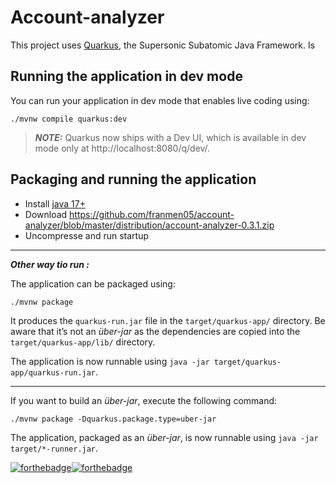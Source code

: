 # Account-analyzer 

This project uses [Quarkus](https://quarkus.io/), the Supersonic Subatomic Java Framework.
Is 

## Running the application in dev mode

You can run your application in dev mode that enables live coding using:
```shell script
./mvnw compile quarkus:dev
```

> **_NOTE:_**  Quarkus now ships with a Dev UI, which is available in dev mode only at http://localhost:8080/q/dev/.

## Packaging and running the application

- Install [java 17+](https://www.oracle.com/java/technologies/downloads/#jdk17-windows) 
- Download  https://github.com/franmen05/account-analyzer/blob/master/distribution/account-analyzer-0.3.1.zip
- Uncompresse and run startup

---
**_Other way tio run :_**  

The application can be packaged using:
```shell script
./mvnw package
```
It produces the `quarkus-run.jar` file in the `target/quarkus-app/` directory.
Be aware that it’s not an _über-jar_ as the dependencies are copied into the `target/quarkus-app/lib/` directory.

The application is now runnable using `java -jar target/quarkus-app/quarkus-run.jar`.


-----

If you want to build an _über-jar_, execute the following command:
```shell script
./mvnw package -Dquarkus.package.type=uber-jar
```

The application, packaged as an _über-jar_, is now runnable using `java -jar target/*-runner.jar`.

 
[![forthebadge](https://forthebadge.com/images/badges/made-with-java.svg)](https://forthebadge.com)[![forthebadge](https://forthebadge.com/images/badges/built-with-love.svg)](https://forthebadge.com) 

